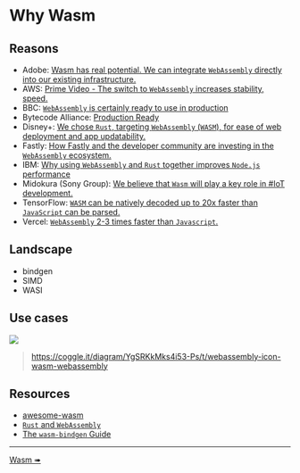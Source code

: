 # Why Wasm

## Reasons

- Adobe: [Wasm has real potential. We can integrate `WebAssembly` directly into our existing infrastructure.](https://devm.io/web-development/wasm-adobe-interview)
- AWS: [Prime Video - The switch to `WebAssembly` increases stability, speed.](https://www.amazon.science/blog/how-prime-video-updates-its-app-for-more-than-8-000-device-types)
- BBC: [`WebAssembly` is certainly ready to use in production](https://www.infoq.com/presentations/iplayer-wasm/)
- Bytecode Alliance: [Production Ready](https://bytecodealliance.org/articles/wasmtime-1-0-fast-safe-and-production-ready)
- Disney+: [We chose `Rust`, targeting `WebAssembly` (`WASM`), for ease of web deployment and app updatability.](https://medium.com/disney-streaming/introducing-the-disney-application-development-kit-adk-ad85ca139073)
- Fastly: [How Fastly and the developer community are investing in the `WebAssembly` ecosystem.](https://www.fastly.com/blog/how-fastly-and-developer-community-invest-in-webassembly-ecosystem)
- IBM: [Why using `WebAssembly` and `Rust` together improves `Node.js` performance](https://developer.ibm.com/articles/why-webassembly-and-rust-together-improve-nodejs-performance/)
- Midokura (Sony Group): [We believe that `Wasm` will play a key role in #IoT development.](https://twitter.com/midokura/status/1457603964447363079)
- TensorFlow: [`WASM` can be natively decoded up to 20x faster than `JavaScript` can be parsed.](https://blog.tensorflow.org/2020/03/introducing-webassembly-backend-for-tensorflow-js.html)
- Vercel: [`WebAssembly` 2-3 times faster than `Javascript`.](https://vercel.com/blog/introducing-support-for-webassembly-at-the-edge)

## Landscape

- bindgen
- SIMD
- WASI

## Use cases

![](https://user-images.githubusercontent.com/97060/158044484-13e84872-a725-4710-88cb-7dff9fb8518f.png)

> https://coggle.it/diagram/YgSRKkMks4i53-Ps/t/webassembly-icon-wasm-webassembly

## Resources

- [awesome-wasm](https://github.com/katopz/awesome-wasm)
- [`Rust` and `WebAssembly`](https://rustwasm.github.io/docs/book/)
- [The `wasm-bindgen` Guide](https://rustwasm.github.io/wasm-bindgen/)

---

[Wasm ➠](../wasm/mod.md)
